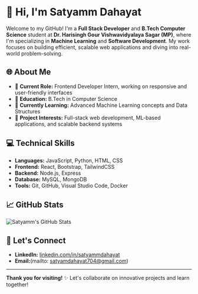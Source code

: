 # 👋 Hi, I'm Satyamm Dahayat

Welcome to my GitHub! I'm a **Full Stack Developer** and **B.Tech Computer Science** student at **Dr. Harisingh Gour Vishwavidyalaya Sagar (MP)**, where I'm specializing in **Machine Learning** and **Software Development**. My work focuses on building efficient, scalable web applications and diving into real-world problem-solving.

## 🌐 About Me
- 💼 **Current Role:** Frontend Developer Intern, working on responsive and user-friendly interfaces
- 🏫 **Education:** B.Tech in Computer Science 
- 🌱 **Currently Learning:** Advanced Machine Learning concepts and Data Structures
- 🔭 **Project Interests:** Full-stack web development, ML-based applications, and scalable backend systems

## 💻 Technical Skills
- **Languages:** JavaScript, Python, HTML, CSS
- **Frontend:** React, Bootstrap, TailwindCSS
- **Backend:** Node.js, Express
- **Database:** MySQL, MongoDB
- **Tools:** Git, GitHub, Visual Studio Code, Docker

## 📈 GitHub Stats
![Satyamm's GitHub Stats]()

## 🤝 Let's Connect
- **LinkedIn:** [linkedin.com/in/satyammdahayat](https://www.linkedin.com/in/satyam-dahayat-207b922b3/)
- **Email:**(mailto: satyamdahayat704@gmail.com)

---

**Thank you for visiting!** ✨ Let's collaborate on innovative projects and learn together!
